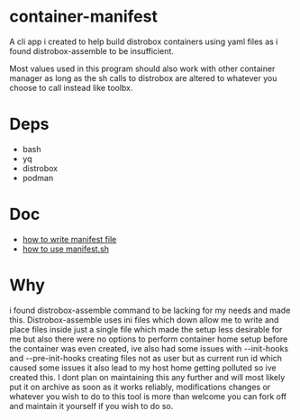 # container-manifest
A cli app i created to help build distrobox containers using yaml files as i found distrobox-assemble to be insufficient.

Most values used in this program should also work with other container manager as long as the sh calls to distrobox are altered to whatever you choose to call instead like toolbx.

# Deps
- bash
- yq
- distrobox
- podman

# Doc
- [how to write manifest file](./doc/manifest-structure.md)
- [how to use manifest.sh](./doc/usage.md)

# Why
i found distrobox-assemble command to be lacking for my needs and made this. Distrobox-assemble uses ini files which down allow me to write and place files inside just a single file which made the setup less desirable for me but also there were no options to perform container home setup before the container was even created, ive also had some issues with --init-hooks and --pre-init-hooks creating files not as user but as current run id which caused some issues it also lead to my host home getting polluted so ive created this. I dont plan on maintaining this any further and will most likely put it on archive as soon as it works reliably, modifications changes or whatever you wish to do to this tool is more than welcome you can fork off and maintain it yourself if you wish to do so.